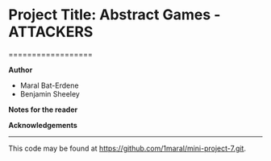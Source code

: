 # Project Title: Abstract Games - ATTACKERS
==================

**Author**
* Maral Bat-Erdene
* Benjamin Sheeley

**Notes for the reader**

**Acknowledgements**

---

This code may be found at <https://github.com/1maral/mini-project-7.git>.